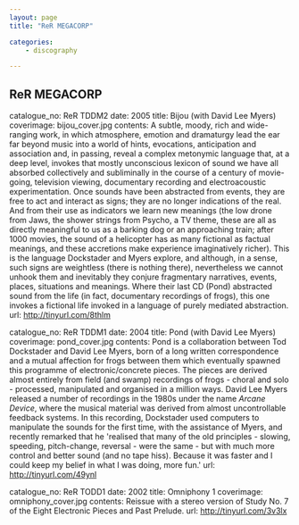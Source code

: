 ```yaml
---
layout: page
title: "ReR MEGACORP"

categories:
    - discography

---
```


## ReR MEGACORP



catalogue_no: ReR TDDM2
date: 2005
title: Bijou (with David Lee Myers)
coverimage: bijou_cover.jpg
contents: A subtle, moody, rich and wide-ranging work, in which atmosphere, emotion and dramaturgy lead the ear far beyond music into a world of hints, evocations, anticipation and association and, in passing, reveal a complex metonymic language that, at a deep level, invokes that mostly unconscious lexicon of sound we have all absorbed collectively and subliminally in the course of a century of movie-going, television viewing, documentary recording and electroacoustic experimentation. Once sounds have been abstracted from events, they are free to act and interact as signs; they are no longer indications of the real. And from their use as indicators we learn new meanings (the low drone from Jaws, the shower strings from Psycho, a TV theme, these are all as directly meaningful to us as a barking dog or an approaching train; after 1000 movies, the sound of a helicopter has as many fictional as factual meanings, and these accretions make experience imaginatively richer). This is the language Dockstader and Myers explore, and although, in a sense, such signs are weightless (there is nothing there), nevertheless we cannot unhook them and inevitably they conjure fragmentary narratives, events, places, situations and meanings. Where their last CD (Pond) abstracted sound from the life (in fact, documentary recordings of frogs), this one invokes a fictional life invoked in a language of purely mediated abstraction.
url: http://tinyurl.com/8thlm

catalogue_no: ReR TDDM1
date: 2004
title: Pond (with David Lee Myers)
coverimage: pond_cover.jpg
contents: Pond is  a collaboration between Tod Dockstader and David Lee Myers, born of a long written correspondence and a mutual affection for frogs between them which eventually spawned this programme of electronic/concrete pieces. The pieces are derived almost entirely from field (and swamp) recordings of frogs - choral and solo - processed, manipulated and organised in a million ways. David Lee Myers released a number of recordings in the 1980s under the name *Arcane Device*, where the musical material was derived from almost uncontrollable feedback systems. In this recording, Dockstader used computers to manipulate the sounds for the first time, with the assistance of Myers, and recently remarked that he 'realised that many of the old principles - slowing, speeding, pitch-change, reversal - were the same - but with much more control and better sound (and no tape hiss). Because it was faster and I could keep my belief in what I was doing, more fun.'
url: http://tinyurl.com/49ynl

catalogue_no: ReR TODD1
date: 2002
title: Omniphony 1
coverimage: omniphony_cover.jpg
contents: Reissue with a stereo version of Study No. 7 of the Eight Electronic Pieces and Past Prelude.
url: http://tinyurl.com/3v3lx

